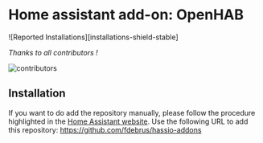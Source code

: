 # Home assistant add-on: OpenHAB

![Reported Installations][installations-shield-stable]

_Thanks to all contributors !_

![contributors](https://contrib.rocks/image?repo=fdebrus/hassio-addons)

## Installation

If you want to do add the repository manually, please follow the procedure highlighted in the [Home Assistant website](https://home-assistant.io/hassio/installing_third_party_addons). Use the following URL to add this repository: https://github.com/fdebrus/hassio-addons
